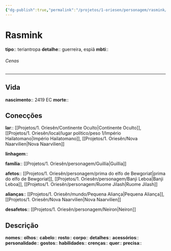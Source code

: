 ```yaml
---
{"dg-publish":true,"permalink":"/projetos/1-oriesen/personagem/rasmink/"}
---
```



# Rasmink
**tipo**:: teriantropa
**detalhe**:: guerreira, espiã
**mbti**:: 


###### Cenas



---
## Vida
**nascimento**:: 2419 EC
**morte**:: 


## Conecções
**lar**:: [[Projetos/1. Oriesên/Continente Oculto|Continente Oculto]], [[Projetos/1. Oriesên/local/lugar político/peso 1/Império Hailatomano|Império Hailatomano]], [[Projetos/1. Oriesên/Nova Naarvilien|Nova Naarvilien]]

**linhagem**:: 

**família**:: [[Projetos/1. Oriesên/personagem/Guillia|Guillia]]

**afetos**:: [[Projetos/1. Oriesên/personagem/prima do elfo de Bewgoriat|prima do elfo de Bewgoriat]], [[Projetos/1. Oriesên/personagem/Banji Leboa|Banji Leboa]], [[Projetos/1. Oriesên/personagem/Ruome Jilash|Ruome Jilash]]

**alianças**:: [[Projetos/1. Oriesên/mundo/Pequena Aliança|Pequena Aliança]], [[Projetos/1. Oriesên/Nova Naarvilien|Nova Naarvilien]]

**desafetos**:: [[Projetos/1. Oriesên/personagem/Neiron|Neiron]]


## Descrição
**nomes**:: 
**olhos**:: 
**cabelo**:: 
**rosto**:: 
**corpo**:: 
**detalhes**:: 
**acessórios**:: 
**personalidade**:: 
**gostos**:: 
**habilidades**:: 
**crenças**:: 
**quer**:: 
**precisa**:: 